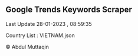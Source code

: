 

## Google Trends Keywords Scraper 
 
Last Update 28-01-2023 , 08:59:35

Country List :
VIETNAM.json



© Abdul Muttaqin 
